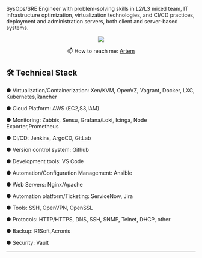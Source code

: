 
SysOps/SRE Engineer with problem-solving skills in L2/L3 mixed team,
IT infrastructure optimization, virtualization technologies, and CI/CD practices,
deployment and administration servers, both client and server-based systems.


<p align='center'>
   <a href="https://www.linkedin.com/in/aserd/">
       <img src="https://img.shields.io/badge/linkedin-%230077B5.svg?&style=for-the-badge&logo=linkedin&logoColor=white"/>
   </a>
   
<p align='center'>
   📫 How to reach me: <a href='mailto:gabrgiyo@gmail.com'>Artem</a>
</p>


## 🛠 Technical Stack
● Virtualization/Containerization: Xen/KVM, OpenVZ, Vagrant, Docker, LXC, Kubernetes,Rancher

● Cloud Platform: AWS (EC2,S3,IAM)

● Monitoring: Zabbix, Sensu, Grafana/Loki, Icinga, Node Exporter,Prometheus

● CI/CD: Jenkins, ArgoCD, GitLab

● Version control system: Github

● Development tools: VS Code

● Automation/Configuration Management: Ansible

● Web Servers: Nginx/Apache

● Automation platform/Ticketing: ServiceNow, Jira

● Tools: SSH, OpenVPN, OpenSSL

● Protocols: HTTP/HTTPS, DNS, SSH, SNMP, Telnet, DHCP, other

● Backup: R1Soft,Acronis

● Security: Vault

____________________


</div>
